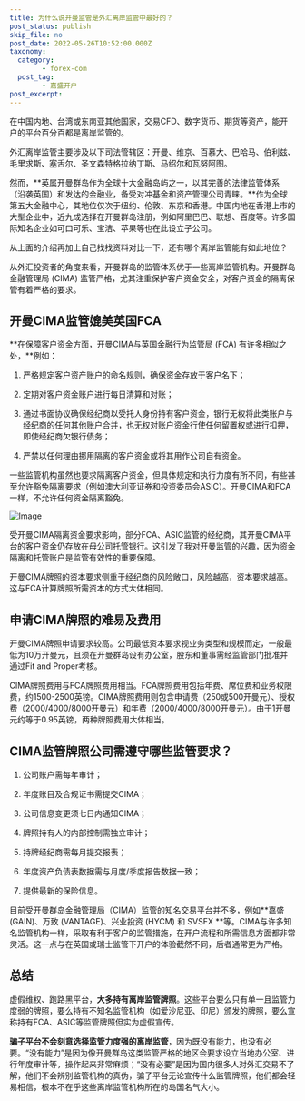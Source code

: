 ```yaml
---
title: 为什么说开曼监管是外汇离岸监管中最好的？
post_status: publish
skip_file: no
post_date: 2022-05-26T10:52:00.000Z
taxonomy:
  category:
        - forex-com
  post_tag:
        - 嘉盛开户
post_excerpt: 
---
```

在中国内地、台湾或东南亚其他国家，交易CFD、数字货币、期货等资产，能开户的平台百分百都是离岸监管的。

外汇离岸监管主要涉及以下司法管辖区：开曼、维京、百慕大、巴哈马、伯利兹、毛里求斯、塞舌尔、圣文森特格拉纳丁斯、马绍尔和瓦努阿图。

然而，**英属开曼群岛作为全球十大金融岛屿之一，以其完善的法律监管体系（沿袭英国）和发达的金融业，备受对冲基金和资产管理公司青睐。**作为全球第五大金融中心，其地位仅次于纽约、伦敦、东京和香港。中国内地在香港上市的大型企业中，近九成选择在开曼群岛注册，例如阿里巴巴、联想、百度等。许多国际知名企业如可口可乐、宝洁、苹果等也在此设立子公司。

从上面的介绍再加上自己找找资料对比一下，还有哪个离岸监管能有如此地位？

从外汇投资者的角度来看，开曼群岛的监管体系优于一些离岸监管机构。开曼群岛金融管理局 (CIMA) 监管严格，尤其注重保护客户资金安全，对客户资金的隔离保管有着严格的要求。

## 开曼CIMA监管媲美英国FCA

**在保障客户资金方面，开曼CIMA与英国金融行为监管局 (FCA) 有许多相似之处，**例如：

1. 严格规定客户资产账户的命名规则，确保资金存放于客户名下；

1. 定期对客户资金账户进行每日清算和对账；

1. 通过书面协议确保经纪商以受托人身份持有客户资金，银行无权将此类账户与经纪商的任何其他账户合并，也无权对账户资金行使任何留置权或进行扣押，即使经纪商欠银行债务；

1. 严禁以任何理由挪用隔离的客户资金或将其用作公司自有资金。

一些监管机构虽然也要求隔离客户资金，但具体规定和执行力度有所不同，有些甚至允许豁免隔离要求（例如澳大利亚证券和投资委员会ASIC）。开曼CIMA和FCA一样，不允许任何资金隔离豁免。

![Image](https://prod-files-secure.s3.us-west-2.amazonaws.com/39ed1227-6d7d-4570-be36-9ccd4a2c4241/bd849744-3fcb-4a37-8312-357962c8f065/image.png?X-Amz-Algorithm=AWS4-HMAC-SHA256&X-Amz-Content-Sha256=UNSIGNED-PAYLOAD&X-Amz-Credential=ASIAZI2LB4664RW2I3K6%2F20250807%2Fus-west-2%2Fs3%2Faws4_request&X-Amz-Date=20250807T161349Z&X-Amz-Expires=3600&X-Amz-Security-Token=IQoJb3JpZ2luX2VjEFcaCXVzLXdlc3QtMiJHMEUCIGG33SADdv%2FKUdPN9JgkAZu468WUJgY8L%2BItMraAkoWwAiEAhsqUaupsa8mCWhy2C6nXxn62nRi9V3p0oa3kd7fmQ3YqiAQIkP%2F%2F%2F%2F%2F%2F%2F%2F%2F%2FARAAGgw2Mzc0MjMxODM4MDUiDIBxDshKROrfOJGqlCrcA%2BCgFeitFm97T9JYuGlBIdOFTC0rB9WNcAAVTEqk%2BJHv9GGyVYBtKl3cRJEOdEzA9N78Igkjm7sM2n4VI4v4VomM1cL2ViqMpP8z0CMriro9OGWzWkqmJlDnCm6hB8nb3UM4A4Ipj96kRGqQdzKZHCDRq7TjcXGsl1uT73Ea0tWl4bP64O%2Fpch6U8tWrKUOTCNL%2Bk0xvDhuVN3PWgc3JUB7KaBy%2BnQfMl9obY3dL8%2BdyRBnHHh5sbvabWWDTcm2j17%2BJcSSYW1mSBEFhFLnZk1A3eAVrAEzj1Vp%2FsFD8cdvbLGDOJHvM4sqE8tjJHUKW81eIknYCEIBTuUFWDj%2BLSrK6Ou2TBTOtl0jlhQYEq17PH6HOnG3Rfs5S2x3W8%2BwPhFJFDwaDu33CWPZ%2BT54olgqKoGe5k%2FC2CxacvNWDrAs28HpleghcOccbwFXcXBgNtrhguTs6QVQ5LDuuiQqulKyY%2BL58i2mXaCdLELzKNknvJrK5Uq7jHPXfJX5w7A4bSB7Oi2ND1cN3vW5r2eY94sePaDdLMQvJ5px2v5XRrtuYyAoUW7kLCrBoIA8LG20jJ8mLSJC%2B6QUPv1cWyKCpY4PzFlftbbuFr7eU2XcnHKu9UfOh5WzW%2FTzmkKcSMOGG08QGOqUBNumGOPfUyOPZcbb422N6MnIvDPH8EIwICG4ofiXUxVJupChldtExHClt%2BaIVVUUTv87I00ixRtVpa%2BYKhkwtaoh4%2FOWp5nwIyKPjhcIWFP%2BWUcT%2Fu%2FX9zVDLly9onn7zm%2FXbupGuthzFVgpYoEBWgPwriw%2BPus1pIuNqVhdRKUsALoO1wmE0%2BF5a%2ByUx9%2BbHMYn%2Fb79H6PrSmGeo5lnm7XcCtHcb&X-Amz-Signature=973da370d06c90492519e799eb96e94515314ba5085e986e6ece7174496cc7c3&X-Amz-SignedHeaders=host&x-amz-checksum-mode=ENABLED&x-id=GetObject)

受开曼CIMA隔离资金要求影响，部分FCA、ASIC监管的经纪商，其开曼CIMA平台的客户资金仍存放在母公司托管银行。这引发了我对开曼监管的兴趣，因为资金隔离和托管账户是监管有效性的重要保障。

开曼CIMA牌照的资本要求侧重于经纪商的风险敞口，风险越高，资本要求越高。这与FCA计算牌照所需资本的方式大体相同。

## **申请CIMA牌照的难易及费用**

开曼CIMA牌照申请要求较高。公司最低资本要求视业务类型和规模而定，一般最低为10万开曼元，且须在开曼群岛设有办公室，股东和董事需经监管部门批准并通过Fit and Proper考核。

CIMA牌照费用与FCA牌照费用相当。FCA牌照费用包括年费、席位费和业务权限费，约1500-2500英镑。CIMA牌照费用则包含申请费（250或500开曼元）、授权费（2000/4000/8000开曼元）和年费（2000/4000/8000开曼元）。由于1开曼元约等于0.95英镑，两种牌照费用大体相当。

## CIMA监管牌照公司需遵守哪些监管要求？

1. 公司账户需每年审计；

1. 年度账目及合规证书需提交CIMA；

1. 公司信息变更须七日内通知CIMA；

1. 牌照持有人的内部控制需独立审计；

1. 持牌经纪商需每月提交报表；

1. 年度资产负债表数据需与月度/季度报告数据一致；

1. 提供最新的保险信息。

目前受开曼群岛金融管理局（CIMA）监管的知名交易平台并不多，例如**嘉盛 (GAIN)、万致 (VANTAGE)、兴业投资 (HYCM) 和 SVSFX **等。CIMA与许多知名监管机构一样，采取有利于客户的监管措施，在开户流程和所需信息方面都非常灵活。这一点与在英国或瑞士监管下开户的体验截然不同，后者通常更为严格。

## 总结

虚假维权、跑路黑平台，**大多持有离岸监管牌照**。这些平台要么只有单一且监管力度弱的牌照，要么持有不知名监管机构（如爱沙尼亚、印尼）颁发的牌照，要么宣称持有FCA、ASIC等监管牌照但实为虚假宣传。

**骗子平台不会刻意选择监管力度强的离岸监管**，因为既没有能力，也没有必要。“没有能力”是因为像开曼群岛这类监管严格的地区会要求设立当地办公室、进行年度审计等，操作起来非常麻烦；“没有必要”是因为国内很多人对外汇交易不了解，他们不会辨别监管机构的真伪，骗子平台无论宣传什么监管牌照，他们都会轻易相信，根本不在乎这些离岸监管机构所在的岛国名气大小。